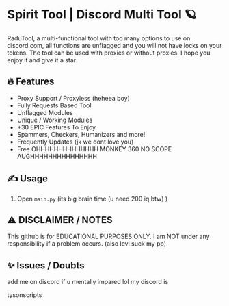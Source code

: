 # Spirit Tool | Discord Multi Tool 🪐
RaduTool, a multi-functional tool with too many options to use on discord.com, all functions are unflagged and you will not have locks on your tokens. The tool can be used with proxies or without proxies. I hope you enjoy it and give it a star.

## 🔥 Features
- Proxy Support / Proxyless (heheea boy)
- Fully Requests Based Tool
- Unflagged Modules
- Unique / Working Modules
- +30 EPIC Features To Enjoy
- Spammers, Checkers, Humanizers and more!
- Frequently Updates (jk we dont love you)
- Free OHHHHHHHHHHHHHH MONKEY 360 NO SCOPE AUGHHHHHHHHHHHHHHH

## ✍️ Usage
1. Open `main.py` (its big brain time (u need 200 iq btw) )

## ⚠️ DISCLAIMER / NOTES
This github is for EDUCATIONAL PURPOSES ONLY. I am NOT under any responsibility if a problem occurs. (also levi suck my pp)
 
## ✨ Issues / Doubts

add me on discord if u mentally impared lol my discord is

tysonscripts